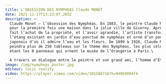 ```yaml
---
title: L'OBSESSION DES NYMPHEAS Claude MONET
date: 2021-11-17T13:23:07.265Z
description: >-
  Claude Monet – l’obsession des Nymphéas. En 1883, le peintre Claude Monet loue
  pour la première fois une maison dans la jolie ville de Giverny. Après avoir
  fait l’achat de la propriété, et l’avoir agrandie, l’artiste transforme
  l’étang existant en jardin d’eau ponctué de nymphéas et orné d’un pont
  japonais d’où il admire l’eau et les fleurs. De 1899 à 1926, Claude Monet
  peindra plus de 250 tableaux sur le thème des Nymphéas, les plus célèbres
  étant les 8 panneaux qui ornent le musée de l’Orangerie à Paris.\

  A travers un dialogue entre le peintre et son grand ami, l’homme d’État Georges Clemenceau, l’expérience en réalité virtuelle Claude Monet – l’obsession des Nymphéas emmène le spectateur du musée au jardin de Giverny à travers les saisons, nous fait découvrir son atelier, nous plonge au cœur même du travail de Monet, dans un tourbillon de couleurs. Une expérience immersive et sensorielle dans cette œuvre unique.
image: /img/nympheas_poster.jpg
editeur: lucic reality
video: https://player.vimeo.com/video/301580716?h=948b9094f4
---
```

